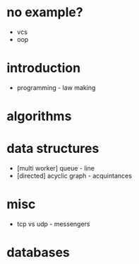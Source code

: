# no example?
* vcs
* oop

# introduction
* programming - law making

# algorithms

# data structures
* [multi worker] queue - line
* [directed] acyclic graph - acquintances

# misc
* tcp vs udp - messengers

# databases
